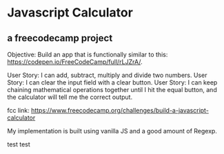 # Javascript Calculator
## a freecodecamp project

Objective: Build an app that is functionally similar to this: https://codepen.io/FreeCodeCamp/full/rLJZrA/.

User Story: I can add, subtract, multiply and divide two numbers.
User Story: I can clear the input field with a clear button.
User Story: I can keep chaining mathematical operations together until I hit the equal button, and the calculator will tell me the correct output.

fcc link: https://www.freecodecamp.org/challenges/build-a-javascript-calculator


My implementation is built using vanilla JS and a good amount of Regexp. 

test test